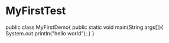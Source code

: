 # MyFirstTest
public class MyFirstDemo{
  public static void main(String args[]){
    System.out.println("hello world");
  }
}
